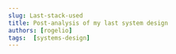 ```yaml
---
slug: Last-stack-used
title: Post-analysis of my last system design
authors: [rogelio]
tags:  [systems-design]
---
```



